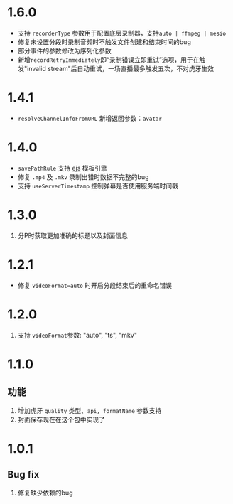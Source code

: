 # 1.6.0

- 支持 `recorderType` 参数用于配置底层录制器，支持`auto | ffmpeg | mesio`
- 修复未设置分段时录制音频时不触发文件创建和结束时间的bug
- 部分事件的参数修改为序列化参数
- 新增`recordRetryImmediately`即“录制错误立即重试”选项，用于在触发"invalid stream"后自动重试，一场直播最多触发五次，不对虎牙生效

# 1.4.1

- `resolveChannelInfoFromURL` 新增返回参数：`avatar`

# 1.4.0

- `savePathRule` 支持 [ejs](https://ejs.co/) 模板引擎
- 修复 `.mp4` 及 `.mkv` 录制出错时数据不完整的bug
- 支持 `useServerTimestamp` 控制弹幕是否使用服务端时间戳

# 1.3.0

1. 分P时获取更加准确的标题以及封面信息

# 1.2.1

- 修复 `videoFormat=auto` 时开启分段结束后的重命名错误

# 1.2.0

1. 支持 `videoFormat`参数: "auto", "ts", "mkv"

# 1.1.0

## 功能

1. 增加虎牙 `quality` 类型、`api`，`formatName` 参数支持
2. 封面保存现在在这个包中实现了

# 1.0.1

## Bug fix

1. 修复缺少依赖的bug
